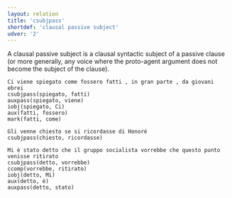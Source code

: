 ```yaml
---
layout: relation
title: 'csubjpass'
shortdef: 'clausal passive subject'
udver: '2'
---
```


A clausal passive subject is a clausal syntactic subject of a passive clause (or more generally, any voice where the proto-agent argument does not become the subject of the clause). 

~~~ sdparse
Ci viene spiegato come fossero fatti , in gran parte , da giovani ebrei 
csubjpass(spiegato, fatti)
auxpass(spiegato, viene)
iobj(spiegato, Ci)
aux(fatti, fossero)
mark(fatti, come)
~~~
~~~ sdparse
Gli venne chiesto se si ricordasse di Honoré
csubjpass(chiesto, ricordasse)
~~~
~~~ sdparse
Mi è stato detto che il gruppo socialista vorrebbe che questo punto venisse ritirato
csubjpass(detto, vorrebbe)
ccomp(vorrebbe, ritirato)
iobj(detto, Mi)
aux(detto, è)
auxpass(detto, stato)
~~~

